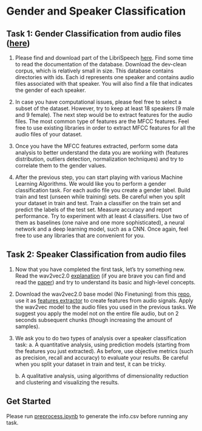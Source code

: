 # Gender and Speaker Classification

## Task 1: Gender Classification from audio files ([here](./task1.ipynb))
1. Please find and download part of the LibriSpeech <a href="https://www.openslr.org/12/" target="_blank">here</a>. Find some time to read the
documentation of the database. Download the dev-clean corpus, which is relatively small in size. This database contains directories with ids. Each id represents one speaker and contains audio files associated with that speaker. You will also find a file that indicates the gender of each speaker.

2. In case you have computational issues, please feel free to select a subset of the dataset. However, try to keep at least 18 speakers (9 male and 9 female). The next step would be to extract features for the audio files. The most common type of features are the MFCC features. Feel free to use existing libraries in order to extract MFCC features for all the audio files of your dataset.

3. Once you have the MFCC features extracted, perform some data analysis to better
understand the data you are working with (features distribution, outliers detection, normalization techniques) and try to correlate them to the gender values.

4. After the previous step, you can start playing with various Machine Learning Algorithms. We would like you to perform a gender classification task. For each audio file you create a gender label. Build train and test (unseen while training) sets. Be careful when you split your dataset in train and test. Train a classifier on the train set and predict the labels of the test set. Measure accuracy and report performance. Try to experiment with at least 4 classifiers. Use two of them as baselines (one naive and one more sophisticated), a neural network and a deep learning model, such as a CNN. Once again, feel free to use any libraries that are convenient for you.

## Task 2: Speaker Classification from audio files
1. Now that you have completed the first task, let’s try something new. Read the
wav2vec2.0 <a href="https://maelfabien.github.io/machinelearning/wav2vec/#b-the-model" target="_blank">explanation</a> (if you are brave you can find and read the <a href="https://arxiv.org/pdf/2006.11477" target="_blank">paper</a>) and try to understand its basic and high-level concepts.

2. Download the wav2vec2.0 base model (No Finetuning) from this <a href="https://github.com/facebookresearch/fairseq/blob/main/examples/wav2vec/README.md" target="_blank">repo</a>, use it as <a href="https://github.com/facebookresearch/fairseq/blob/main/examples/wav2vec/README.md#wav2vec" target="_blank">features extractor</a> to create features from audio signals. Apply the wav2vec model to the audio files you used in the previous tasks. We suggest you apply the model not on the entire file audio, but on 2 seconds subsequent chunks (though increasing the amount of samples).

3. We ask you to do two types of analysis over a speaker classification task:
    a. A quantitative analysis, using prediction models (starting from the features you just extracted). As before, use objective metrics (such as precision, recall and accuracy) to evaluate your results. Be careful when you split your dataset in train and test, it can be tricky.

    b. A qualitative analysis, using algorithms of dimensionality reduction and clustering and visualizing the results.

## Get Started
Please run [preprocess.ipynb](./preprocess.ipynb) to generate the info.csv before running any task. 